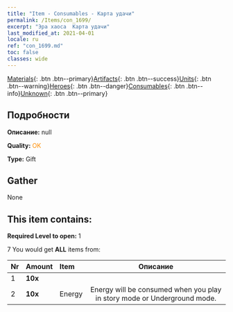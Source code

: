 ```yaml
---
title: "Item - Consumables - Карта удачи"
permalink: /Items/con_1699/
excerpt: "Эра хаоса  Карта удачи"
last_modified_at: 2021-04-01
locale: ru
ref: "con_1699.md"
toc: false
classes: wide
---
```

 [Materials](/ru/Items/){: .btn .btn--primary}[Artifacts](/ru/Items/Artifacts/){: .btn .btn--success}[Units](/ru/Items/Units/){: .btn .btn--warning}[Heroes](/ru/Items/Heroes/){: .btn .btn--danger}[Consumables](/ru/Items/Consumables/){: .btn .btn--info}[Unknown](/ru/Items/Unknown/){: .btn .btn--primary}

## Подробности
 **Описание:** null

 **Quality:** <span style="color: #FF8C00">OK</span>

 **Type:** Gift

## Gather

  None

## This item contains:

 **Required Level to open:** 1

 7 You would get **ALL** items  from:

  | Nr | Amount |     Item    | Описание |
  |:---|:-------|:------------|:-----------:|
  | 1 |  **10x** | <i class="fas fa-gem"/> |  | 
  | 2 |  **10x** | Energy | Energy will be consumed when you play in story mode or Underground mode.  | 
